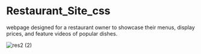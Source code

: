 # Restaurant_Site_css
webpage designed for a restaurant owner to showcase their menus, display prices, and feature videos of popular dishes. 

![res2 (2)](https://github.com/Shruti04082003/Restaurant_Site/assets/143820775/af09665e-4514-4e5c-a7ea-a79f8661ab86)

